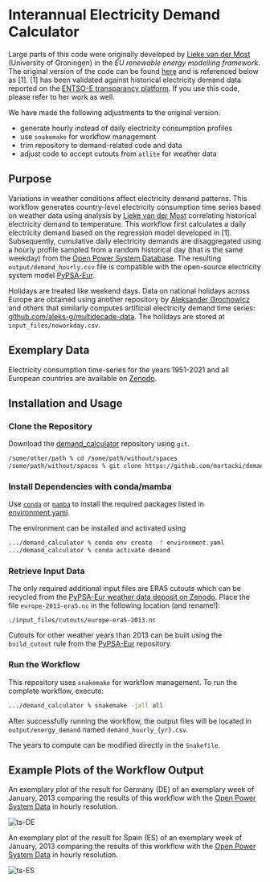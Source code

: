 # Interannual Electricity Demand Calculator

Large parts of this code were originally developed by [Lieke van der
Most](https://github.com/L-vdM) (University of Groningen) in the *EU renewable
energy modelling framework*. The original version of the code can be found
[here](https://github.com/L-vdM/EU-renewable-energy-modelling-framework) and is
referenced below as [1]. [1] has been validated against historical
electricity demand data reported on the [ENTSO-E transparancy
platform](https://transparency.entsoe.eu/). If you use this code, please refer to her work as well.

We have made the following adjustments to the original version:

- generate hourly instead of daily electricity consumption profiles
- use `snakemake` for workflow management
- trim repository to demand-related code and data
- adjust code to accept cutouts from `atlite` for weather data

## Purpose

Variations in weather conditions affect electricity demand patterns. This
workflow generates country-level electricity consumption time series based on
weather data using analysis by [Lieke van der Most](https://github.com/L-vdM)
correlating historical electricity demand to temperature. This workflow first
calculates a daily electricity demand based on the regression model developed in
[1]. Subsequently, cumulative daily electricity demands are disaggregated using
a hourly profile sampled from a random historical day (that is the same weekday)
from the [Open Power System
Database](https://data.open-power-system-data.org/time_series/). The resulting
`output/demand_hourly.csv` file is compatible with the open-source electricity
system model [PyPSA-Eur](https://github.com/PyPSA/pypsa-eur).

Holidays are treated like weekend days. Data on national holidays across Europe
are obtained using another repository by [Aleksander
Grochowicz](https://github.com/aleks-g) and others that similarly computes
artificial electricity demand time series:
[github.com/aleks-g/multidecade-data](https://github.com/aleks-g/multidecade-data/blob/v1.0/load%20data/create_artificial_demand.ipynb).
The holidays are stored at `input_files/noworkday.csv`.

## Exemplary Data

Electricity consumption time-series for the years 1951-2021 and all European countries
are available on [Zenodo](https://zenodo.org/record/7070438#.Y2OfViYo9hE).

## Installation and Usage

### Clone the Repository

Download the [demand_calculator](https://github.com/martacki/demand_calculator)
repository using `git`.

```bash
/some/other/path % cd /some/path/without/spaces
/some/path/without/spaces % git clone https://github.com/martacki/demand_calculator.git
```

### Install Dependencies with conda/mamba

Use [`conda`](https://docs.conda.io/en/latest/miniconda.html) or
[`mamba`](https://github.com/QuantStack/mamba) to install the required packages
listed in
[environment.yaml](https://github.com/martacki/demand_calculator/blob/master/environment.yaml).

The environment can be installed and activated using

```bash
.../demand_calculator % conda env create -f environment.yaml
.../demand_calculator % conda activate demand
```

### Retrieve Input Data

The only required additional input files are ERA5 cutouts which can be recycled
from the [PyPSA-Eur weather data deposit on
Zenodo](https://zenodo.org/record/6382570#.Yx4KN2xByV4). Place the file
`europe-2013-era5.nc` in the following location (and rename!):

```
./input_files/cutouts/europe-era5-2013.nc
```

Cutouts for other weather years than 2013 can be built using the `build_cutout`
rule from the [PyPSA-Eur](https://github.com/PyPSA/pypsa-eur) repository.

### Run the Workflow

This repository uses `snakemake` for workflow management. To run the complete
workflow, execute:

```bash
.../demand_calculator % snakemake -jall all
```

After successfully running the workflow, the output files will be located in
`output/energy_demand` named `demand_hourly_{yr}.csv`.

The years to compute can be modified directly in the `Snakefile`.

## Example Plots of the Workflow Output

An exemplary plot of the result for Germany (DE) of an exemplary week of January, 2013
comparing the results of this workflow with the [Open Power System Data](https://data.open-power-system-data.org/time_series/) in hourly resolution.

![ts-DE](https://user-images.githubusercontent.com/53824825/188666599-bff05561-e601-40d0-9e90-51a6eb68455c.png)

An exemplary plot of the result for Spain (ES) of an exemplary week of January, 2013
comparing the results of this workflow with the [Open Power System Data](https://data.open-power-system-data.org/time_series/) in hourly resolution.

![ts-ES](https://user-images.githubusercontent.com/53824825/188666633-9844a3d8-fc60-4940-ad57-eb92b61dd6a6.png)
